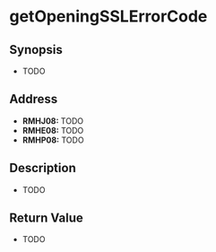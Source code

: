 # getOpeningSSLErrorCode



Synopsis
--------
 * TODO



Address
-------
 * __RMHJ08:__ TODO
 * __RMHE08:__ TODO
 * __RMHP08:__ TODO


 
Description
-----------
 * TODO



Return Value
------------
 * TODO
